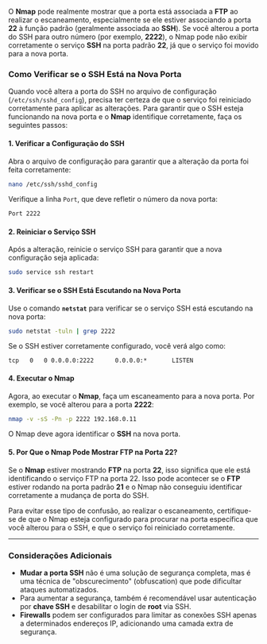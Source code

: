 O **Nmap** pode realmente mostrar que a porta está associada a **FTP** ao realizar o escaneamento, especialmente se ele estiver associando a porta **22** à função padrão (geralmente associada ao **SSH**). Se você alterou a porta do SSH para outro número (por exemplo, **2222**), o Nmap pode não exibir corretamente o serviço **SSH** na porta padrão **22**, já que o serviço foi movido para a nova porta.

### Como Verificar se o SSH Está na Nova Porta

Quando você altera a porta do SSH no arquivo de configuração (`/etc/ssh/sshd_config`), precisa ter certeza de que o serviço foi reiniciado corretamente para aplicar as alterações. Para garantir que o SSH esteja funcionando na nova porta e o **Nmap** identifique corretamente, faça os seguintes passos:

#### 1. **Verificar a Configuração do SSH**

Abra o arquivo de configuração para garantir que a alteração da porta foi feita corretamente:

```bash
nano /etc/ssh/sshd_config
```

Verifique a linha `Port`, que deve refletir o número da nova porta:

```bash
Port 2222
```

#### 2. **Reiniciar o Serviço SSH**

Após a alteração, reinicie o serviço SSH para garantir que a nova configuração seja aplicada:

```bash
sudo service ssh restart
```

#### 3. **Verificar se o SSH Está Escutando na Nova Porta**

Use o comando **`netstat`** para verificar se o serviço SSH está escutando na nova porta:

```bash
sudo netstat -tuln | grep 2222
```

Se o SSH estiver corretamente configurado, você verá algo como:

```
tcp   0   0 0.0.0.0:2222      0.0.0.0:*       LISTEN
```

#### 4. **Executar o Nmap**

Agora, ao executar o **Nmap**, faça um escaneamento para a nova porta. Por exemplo, se você alterou para a porta **2222**:

```bash
nmap -v -sS -Pn -p 2222 192.168.0.11
```

O Nmap deve agora identificar o **SSH** na nova porta.

#### 5. **Por Que o Nmap Pode Mostrar FTP na Porta 22?**

Se o **Nmap** estiver mostrando **FTP** na porta **22**, isso significa que ele está identificando o serviço FTP na porta 22. Isso pode acontecer se o **FTP** estiver rodando na porta padrão **21** e o Nmap não conseguiu identificar corretamente a mudança de porta do SSH.

Para evitar esse tipo de confusão, ao realizar o escaneamento, certifique-se de que o Nmap esteja configurado para procurar na porta específica que você alterou para o SSH, e que o serviço foi reiniciado corretamente.

---

### Considerações Adicionais

- **Mudar a porta SSH** não é uma solução de segurança completa, mas é uma técnica de "obscurecimento" (obfuscation) que pode dificultar ataques automatizados.
- Para aumentar a segurança, também é recomendável usar autenticação por **chave SSH** e desabilitar o login de **root** via SSH.
- **Firewalls** podem ser configurados para limitar as conexões SSH apenas a determinados endereços IP, adicionando uma camada extra de segurança.